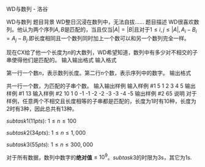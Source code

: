 



WD与数列 - 洛谷














WD与数列
题目背景
WD整日沉浸在数列中，无法自拔……
题目描述
WD很喜欢数列。他认为两个序列$A,B$是匹配的，当且仅当$|A|=|B|$且对于$1\le i,j\le |A|,A_i-B_i=A_j-B_j$.即长度相同且一个数列同时加上一个数可以和另一个数列完全一样。

现在CX给了他一个长度为$n$的大数列，WD希望知道，数列中有多少对不相交的子串使得他们是匹配的。
输入输出格式
输入格式

第一行一个数$n$，表示数列长度。第二行$n$个数，表示序列中的数字。
输出格式

共一行一个数，为匹配的子串个数。
输入输出样例
输入样例 #1
5
1 2 3 4 5
输出样例 #1
13
输入样例 #2
10
1 0 -1 -1 -2 -2 -3 -3 -4 -5
输出样例 #2
65
说明
对于样例，任意两个不相交且长度相等的子串都是匹配的，长度为1时有10种，长度为2时有3种，因此总共有13种。

$subtask1(11pts):~1\le n\le 100$

$subtask2(34pts):~1\le n\le 1,000$

$subtask3(55pts):~1\le n\le 300,000$

对于所有数据，数列中数字的**绝对值**$\le 10^9$。$subtask3$的时限为3s，其它为1s.






